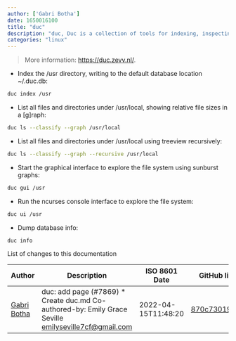 ```yaml
---
author: ['Gabri Botha']
date: 1650016100
title: "duc"
description: "duc, Duc is a collection of tools for indexing, inspecting and visualizing disk usage. Duc maintains a database of accumulated sizes of directories of the file system, allowing queries this database, or create fancy graphs to show where data is."
categories: "linux"
---
```

> More information: <https://duc.zevv.nl/>.

- Index the /usr directory, writing to the default database location ~/.duc.db:

```bash
duc index /usr
```

- List all files and directories under /usr/local, showing relative file sizes in a [g]raph:

```bash
duc ls --classify --graph /usr/local
```

- List all files and directories under /usr/local using treeview recursively:

```bash
duc ls --classify --graph --recursive /usr/local
```

- Start the graphical interface to explore the file system using sunburst graphs:

```bash
duc gui /usr
```

- Run the ncurses console interface to explore the file system:

```bash
duc ui /usr
```

- Dump database info:

```bash
duc info
```
List of changes to this documentation


Author | Description | ISO 8601 Date | GitHub link
------|-----|-----|-----
[Gabri Botha](mailto:AngelODeath@outlook.com) | duc: add page (#7869) * Create duc.md Co-authored-by: Emily Grace Seville <emilyseville7cf@gmail.com> | 2022-04-15T11:48:20 | [870c73019138](https://github.com/tldr-pages/tldr/commit/870c73019138151a3abddc312ca37a32bcef9dd5)

